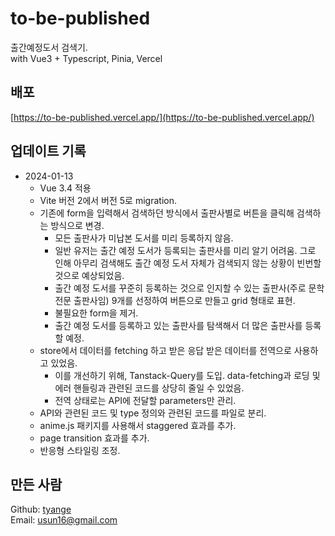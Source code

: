 # to-be-published

출간예정도서 검색기.
<br>
with Vue3 + Typescript, Pinia, Vercel 

## 배포

[https://to-be-published.vercel.app/](https://to-be-published.vercel.app/)

## 업데이트 기록

* 2024-01-13
  * Vue 3.4 적용
  * Vite 버전 2에서 버전 5로 migration.
  * 기존에 form을 입력해서 검색하던 방식에서 출판사별로 버튼을 클릭해 검색하는 방식으로 변경.
    * 모든 출판사가 미납본 도서를 미리 등록하지 않음.
    * 일반 유저는 출간 예정 도서가 등록되는 출판사를 미리 알기 어려움. 그로 인해 아무리 검색해도 출간 예정 도서 자체가 검색되지 않는 상황이 빈번할 것으로 예상되었음.
    * 출간 예정 도서를 꾸준히 등록하는 것으로 인지할 수 있는 출판사(주로 문학 전문 출판사임) 9개를 선정하여 버튼으로 만들고 grid 형태로 표현.
    * 불필요한 form을 제거.
    * 출간 예정 도서를 등록하고 있는 출판사를 탐색해서 더 많은 출판사를 등록할 예정.
  * store에서 데이터를 fetching 하고 받은 응답 받은 데이터를 전역으로 사용하고 있었음.
    * 이를 개선하기 위해, Tanstack-Query를 도입. data-fetching과 로딩 및 에러 핸들링과 관련된 코드를 상당히 줄일 수 있었음.
    * 전역 상태로는 API에 전달할 parameters만 관리.
  * API와 관련된 코드 및 type 정의와 관련된 코드를 파일로 분리.
  * anime.js 패키지를 사용해서 staggered 효과를 추가.
  * page transition 효과를 추가.
  * 반응형 스타일링 조정.

## 만든 사람

Github: [tyange](https://github.com/tyange)
<br>
Email: [usun16@gmail.com](mailto:usun16@gmail.com)